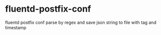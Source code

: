 # fluentd-postfix-conf
fluentd postfix conf parse by regex and save json string to file with tag and timestamp

